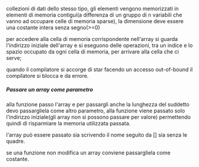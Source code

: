 collezioni di dati dello stesso tipo, gli elementi vengono memorizzati in elementi di memoria contigui(a differenza di un gruppo di n variabili che vanno ad occupare celle di memoria sparse), la dimensione deve essere una costante intera senza segno(>=0)

per accedere alla cella di memoria corrispondente nell'array si guarda l'indirizzo iniziale dell'array e si eseguono delle operazioni, tra un indice e lo spazio occupato da ogni cella di memoria, per arrivare alla cella che ci serve;

quando il compilatore si accorge di star facendo un accesso out-of-bound il compilatore si blocca e da errore. 

##### Passare un array come parametro 
alla funzione passo l'array e per passargli anche la lunghezza del suddetto devo passargliela come altro parametro, alla funzione viene passato solo l'indirizzo iniziale(gli array non si possono passare per valore) permettendo quindi di risparmiare la memoria utilizzata passata.

l'array può essere passato sia scrivendo il nome seguito da [] sia senza le quadre. 

se una funzione non modifica un array conviene passargliela come costante.




